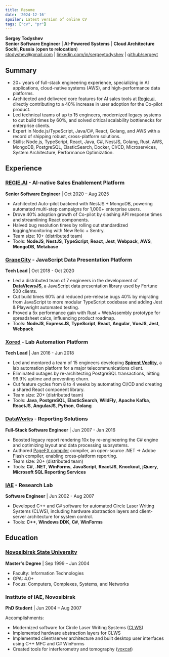 ```yaml
---
title: Resume
date: '2024-12-16'
spoiler: Latest version of online CV
tags: ["cv", "pr"]
---
```


**Sergey Todyshev**  
**Senior Software Engineer** | **AI-Powered Systems** | **Cloud Architecture**  
**Sochi, Russia** (**open to relocation**)  
[stodyshev@gmail.com](mailto:stodyshev@gmail.com) | [linkedin.com/in/sergeytodyshev](https://www.linkedin.com/in/sergeytodyshev) | [github/sergeyt](https://github.com/sergeyt)  

## Summary

- 20+ years of full-stack engineering experience, specializing in AI applications, cloud-native systems (AWS), and high-performance data platforms.
- Architected and delivered core features for AI sales tools at [Regie.ai](https://regie.ai), directly contributing to a 40% increase in user adoption for the Co-pilot product.
- Led technical teams of up to 15 engineers, modernized legacy systems to cut build times by 60%, and solved critical scalability bottlenecks for enterprise clients.
- Expert in Node.js/TypeScript, Java/C#, React, Golang, and AWS with a record of shipping robust, cross-platform solutions.
- Skills: Node.js, TypeScript, React, Java, C#, NestJS, Golang, Rust, AWS, MongoDB, PostgreSQL, ElasticSearch, Docker, CI/CD, Microservices, System Architecture, Performance Optimization.

## Experience

### [REGIE.AI](https://regie.ai) - AI-native Sales Enablement Platform
**Senior Software Engineer** | Oct 2020 – Aug 2025

* Architected Auto-pilot backend with NestJS + MongoDB, powering automated multi-step campaigns for 1,000+ enterprise users.
* Drove 40% adoption growth of Co-pilot by slashing API response times and streamlining React components.
* Halved bug resolution times by rolling out standardized logging/monitoring with New Relic + Sentry.
* Team size: 10+ (distributed team)
* Tools: **NodeJS**, **NestJS**, **TypeScript**, **React**, **Jest**, **Webpack**, **AWS**, **MongoDB**, **Metabase**

### [GrapeCity](https://grapecity.com/) - JavaScript Data Presentation Platform
**Tech Lead** | Oct 2018 - Oct 2020

* Led a distributed team of 7 engineers in the development of [**DataViewsJS**](https://www.grapecity.com/dataviewsjs/), a JavaScript data presentation library used by Fortune 500 clients.
* Cut build times 60% and reduced pre-release bugs 40% by migrating from JavaScript to more modular TypeScript codebase and adding Jest & Playwright automated testing.
* Proved a 5x performance gain with Rust + WebAssembly prototype for spreadsheet calcs, influencing product roadmap.
* Tools: **NodeJS**, **ExpressJS**, **TypeScript**, **React**, **Angular**, **VueJS**, **Jest**, **Webpack**

### [Xored](http://www.xored.com/) - Lab Automation Platform
**Tech Lead** |  Jan 2016 - Jun 2018

* Led and mentored a team of 15 engineers developing [**Spirent Veclity**](/velocity), a lab automation platform for a major telecommunications client.
* Eliminated outages by re-architecting PostgreSQL transactions, hitting 99.9% uptime and preventing churn.
* Cut feature cycles from 8 to 4 weeks by automating CI/CD and creating a shared React component library.
* Team size: 20+ (distributed team)
* Tools: **Java**, **PostgreSQL**, **ElasticSearch**, **WildFly**, **Apache Kafka**, **ReactJS**, **AngularJS**, **Python**, **Golang**

### [DataWorks](http://dataworks.co/) - Reporting Solutions
**Full-Stack Software Engineer** |  Jun 2007 - Jan 2016

* Boosted legacy report rendering 10x by re-engineering the C# engine and optimizing layout and data processing subsystems.
* Authored [PageFX compiler](https://github.com/GrapeCity/pagefx) compiler, an open-source .NET → Adobe Flash compiler, enabling cross-platform reporting.
* Team size: 20+ (distributed team)
* Tools: **C#**, **.NET**, **WinForms**, **JavaScript**, **ReactJS**, **Knockout**, **jQuery**, **Microsoft SQL Reporting Services**

### [IAE](https://www.iae.nsk.su/en/) - Research Lab
**Software Engineer** |  Jun 2002 - Aug 2007

* Developed C++ and C# software for automated Circle Laser Writing Systems (CLWS), including hardware abstraction layers and client-server architecture for system control.
* Tools: **C++**, **Windows DDK**, **C#**, **WinForms**

## Education

### [Novosibirsk State University](https://www.nsu.ru/)
**Master's Degree** | Sep 1999  –  Jun 2004

* Faculty: Information Technologies
* GPA: 4.0+
* Focus: Computers, Complexes, Systems, and Networks

### Institute of IAE, Novosibirsk
**PhD Student** | Jun 2004  – Aug 2007

Accomplishments:
* Modernized software for Circle Laser Writing Systems ([CLWS](/clws))
* Implemented hardware abstraction layers for CLWS
* Implemented client/server architecture and built desktop user interfaces using C++ MFC and C# WinForms
* Created tools for interferometry and tomography ([voxcat](/voxcat))
